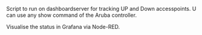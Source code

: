Script to run on dashboardserver for tracking UP and Down accesspoints. 
U can use any show command of the Aruba controller. 

Visualise the status in Grafana via Node-RED.
